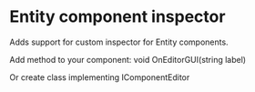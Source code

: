 # Entity component inspector

Adds support for custom inspector for Entity components.

Add method to your component: void OnEditorGUI(string label)

Or create class implementing IComponentEditor<T> 